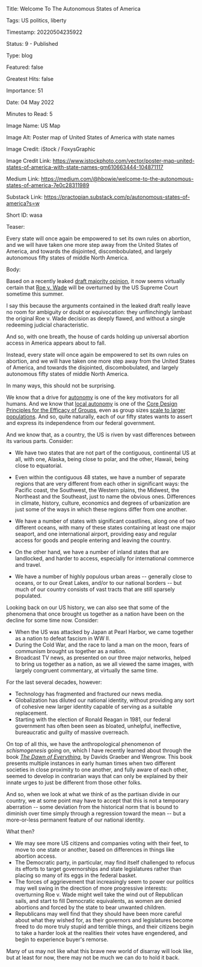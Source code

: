 Title:  Welcome To The Autonomous States of America

Tags:   US politics, liberty

Timestamp: 20220504235922

Status: 9 - Published

Type:   blog

Featured: false

Greatest Hits: false

Importance: 51

Date:   04 May 2022

Minutes to Read: 5

Image Name: US Map

Image Alt: Poster map of United States of America with state names

Image Credit: iStock / FoxysGraphic

Image Credit Link: https://www.istockphoto.com/vector/poster-map-united-states-of-america-with-state-names-gm610663444-104871117

Medium Link: https://medium.com/@hbowie/welcome-to-the-autonomous-states-of-america-7e0c28311989

Substack Link: https://practopian.substack.com/p/autonomous-states-of-america?s=w

Short ID: wasa

Teaser:

Every state will once again be empowered to set its own rules on abortion, and we will have taken one more step away from the United States of America, and towards the disjointed, discombobulated, and largely autonomous fifty states of middle North America.


Body:

Based on a recently leaked [draft majority opinion](https://www.politico.com/news/2022/05/02/read-justice-alito-initial-abortion-opinion-overturn-roe-v-wade-pdf-00029504), it now seems virtually certain that [Roe v. Wade](https://en.wikipedia.org/wiki/Roe_v._Wade) will be overturned by the US Supreme Court sometime this summer. 

I say this because the arguments contained in the leaked draft really leave no room for ambiguity or doubt or equivocation: they unflinchingly lambast the original Roe v. Wade decision as deeply flawed, and without a single redeeming judicial characteristic. 

And so, with one breath, the house of cards holding up universal abortion access in America appears about to fall. 

Instead, every state will once again be empowered to set its own rules on abortion, and we will have taken one more step away from the United States of America, and towards the disjointed, discombobulated, and largely autonomous fifty states of middle North America. 

In many ways, this should not be surprising. 

We know that a drive for [autonomy](https://keylists.org/autonomy.html) is one of the key motivators for all humans. And we know that [local autonomy](https://keylists.org/local-autonomy.html) is one of the [Core Design Principles for the Efficacy of Groups](https://keylists.org/core-design-principles-for-the-efficacy-of-groups.html), even as group sizes [scale to larger populations](https://keylists.org/polycentric-governance.html). And so, quite naturally, each of our fifty states wants to assert and express its independence from our federal government. 

And we know that, as a country, the US is riven by vast differences between its various parts. Consider:

+ We have two states that are not part of the contiguous, continental US at all, with one, Alaska, being close to polar, and the other, Hawaii, being close to equatorial. 

+ Even within the contiguous 48 states, we have a number of separate regions that are very different from each other in significant ways: the Pacific coast, the Southwest, the Western plains, the Midwest, the Northeast and the Southeast, just to name the obvious ones. Differences in climate, history, culture, economics and degrees of urbanization are just some of the ways in which these regions differ from one another. 

+ We have a number of states with significant coastlines, along one of two different oceans, with many of these states containing at least one major seaport, and one international airport, providing easy and regular access for goods and people entering and leaving the country. 

+ On the other hand, we have a number of inland states that are landlocked, and harder to access, especially for international commerce and travel. 

+ We have a number of highly populous urban areas -- generally close to oceans, or to our Great Lakes, and/or to our national borders -- but much of our country consists of vast tracts that are still sparsely populated. 

Looking back on our US history, we can also see that some of the phenomena that once brought us together as a nation have been on the decline for some time now. Consider:

+ When the US was attacked by Japan at Pearl Harbor, we came together as a nation to defeat fascism in WW II. 
+ During the Cold War, and the race to land a man on the moon, fears of communism brought us together as a nation. 
+ Broadcast TV news, as presented on our three major networks, helped to bring us together as a nation, as we all viewed the same images, with largely congruent commentary, at virtually the same time. 

For the last several decades, however:

+ Technology has fragmented and fractured our news media. 
+ Globalization has diluted our national identity, without providing any sort of cohesive new larger identity capable of serving as a suitable replacement. 
+ Starting with the election of Ronald Reagan in 1981, our federal government has often been seen as bloated, unhelpful, ineffective, bureaucratic and guilty of massive overreach. 

On top of all this, we have the anthropological phenomenon of  *schismogenesis* going on, which I have recently learned about through the book *[The Dawn of Everything](https://us.macmillan.com/books/9780374157357/thedawnofeverything)*, by Davids Graeber and Wengrow. This book presents multiple instances in early human times when two different societies in close proximity to one another, and fully aware of each other, seemed to develop in contrarian ways that can only be explained by their innate urges to just be different from those other folks. 

And so, when we look at what we think of as the partisan divide in our country, we at some point may have to accept that this is not a temporary aberration -- some deviation from the historical norm that is bound to diminish over time simply through a regression toward the mean -- but a more-or-less permanent feature of our national identity.

What then? 

+ We may see more US citizens and companies voting with their feet, to move to one state or another, based on differences in things like abortion access. 
+ The Democratic party, in particular, may find itself challenged to refocus its efforts to target governorships and state legislatures rather than placing so many of its eggs in the federal basket. 
+ The forces of aggrievement that increasingly seem to power our politics may well swing in the direction of more progressive interests: overturning Roe v. Wade might well take the wind out of Republican sails, and start to fill Democratic equivalents, as women are denied abortions and forced by the state to bear unwanted children.  
+ Republicans may well find that they should have been more careful about what they wished for, as their governors and legislatures become freed to do more truly stupid and terrible things, and their citizens begin to take a harder look at the realities their votes have engendered, and begin to experience buyer's remorse.  

Many of us may not like what this brave new world of disarray will look like, but at least for now, there may not be much we can do to hold it back.

